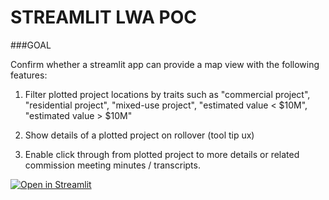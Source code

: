 # STREAMLIT LWA POC

###GOAL 

Confirm whether a streamlit app can provide a map view with the following features:

1. Filter plotted project locations by traits such as "commercial project", "residential project", "mixed-use project", "estimated value < $10M", "estimated value > $10M"

2. Show details of a plotted project on rollover (tool tip ux)

3. Enable click through from plotted project to more details or related commission meeting minutes / transcripts.

[![Open in Streamlit](https://static.streamlit.io/badges/streamlit_badge_black_white.svg)](https://lwa-poc.streamlit.app/)


   ```
